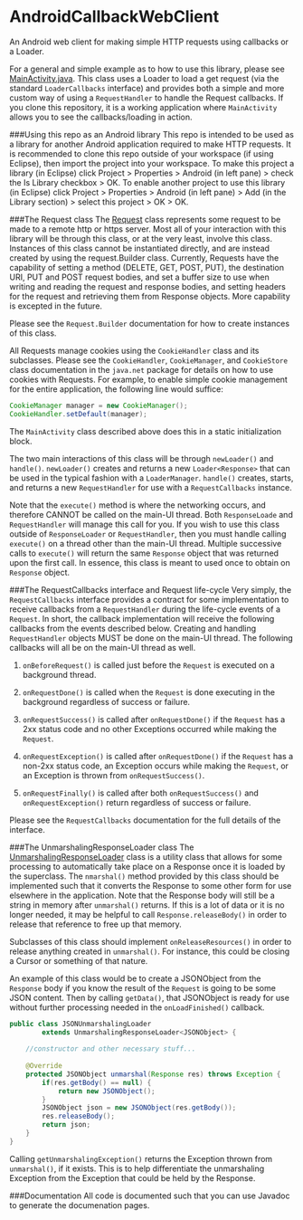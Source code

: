 AndroidCallbackWebClient
========================

An Android web client for making simple HTTP requests using callbacks or a Loader.

For a general and simple example as to how to use this library, please see [MainActivity.java](https://github.com/ericelsken/AndroidCallbackWebClient/blob/master/src/com/ericelsken/android/web/example/MainActivity.java).
This class uses a Loader to load a get request (via the standard `LoaderCallbacks` interface) and provides both a simple and more custom way of using a `RequestHandler` to handle the Request callbacks.
If you clone this repository, it is a working application where `MainActivity` allows you to see the callbacks/loading in action.

###Using this repo as an Android library
This repo is intended to be used as a library for another Android application required to make HTTP requests.
It is recommended to clone this repo outside of your workspace (if using Eclipse), then import the project into your workspace.
To make this project a library (in Eclipse) click Project > Properties > Android (in left pane) > check the Is Library checkbox > OK.
To enable another project to use this library (in Eclipse) click Project > Properties > Android (in left pane) > Add (in the Library section) > select this project > OK > OK.

###The Request class
The
[Request](https://github.com/ericelsken/AndroidCallbackWebClient/blob/master/src/com/ericelsken/android/web/Request.java) 
class represents some request to be made to a remote http or https server. Most all of your interaction with
this library will be through this class, or at the very least, involve this class.
Instances of this class cannot be instantiated directly, and are instead created by using the request.Builder class.
Currently, Requests have the capability of setting a method (DELETE, GET, POST, PUT), the destination URI,
PUT and POST request bodies, and set a buffer size to use when writing and reading the request and response bodies,
and setting headers for the request and retrieving them from Response objects.
More capability is excepted in the future.

Please see the `Request.Builder` documentation for how to create instances of this class.

All Requests manage cookies using the `CookieHandler` class and its subclasses. Please see the `CookieHandler`,
`CookieManager`, and `CookieStore` class documentation in the `java.net` package for details on how to use cookies with Requests.
For example, to enable simple cookie management for the entire application, the following line would suffice:
```java
CookieManager manager = new CookieManager();
CookieHandler.setDefault(manager);
```
The `MainActivity` class described above does this in a static initialization block.

The two main interactions of this class will be through `newLoader()` and `handle()`.
`newLoader()` creates and returns a new `Loader<Response>` that can be used in the typical fashion with a `LoaderManager`.
`handle()` creates, starts, and returns a new `RequestHandler` for use with a `RequestCallbacks` instance.

Note that the `execute()` method is where the networking occurs, and therefore CANNOT be called on the main-UI thread.
Both `ResponseLoade` and `RequestHandler` will manage this call for you. If you wish to use this class outside of 
`ResponseLoader` or `RequestHandler`, then you must handle calling `execute()` on a thread other than the main-UI thread.
Multiple successive calls to `execute()` will return the same `Response` object that was returned upon the first call.
In essence, this class is meant to used once to obtain on `Response` object.

###The RequestCallbacks interface and Request life-cycle
Very simply, the `RequestCallbacks` interface provides a contract for some implementation to receive callbacks from a `RequestHandler` during the life-cycle events of a `Request`.
In short, the callback implementation will receive the following callbacks from the events described below.
Creating and handling `RequestHandler` objects MUST be done on the main-UI thread. The following callbacks will all be on the main-UI thread as well.

1. `onBeforeRequest()` is called just before the `Request` is executed on a background thread.

2. `onRequestDone()` is called when the `Request` is done executing in the background regardless of success or failure.

3. `onRequestSuccess()` is called after `onRequestDone()` if the `Request` has a 2xx status code and no other Exceptions occurred while making the `Request`.

4. `onRequestException()` is called after `onRequestDone()` if the `Request` has a non-2xx status code, an Exception occurs while making the `Request`, or an Exception is thrown from `onRequestSuccess()`.

5. `onRequestFinally()` is called after both `onRequestSuccess()` and `onRequestException()` return regardless of success or failure.

Please see the `RequestCallbacks` documentation for the full details of the interface.

###The UnmarshalingResponseLoader class
The
[UnmarshalingResponseLoader](https://github.com/ericelsken/AndroidCallbackWebClient/blob/master/src/com/ericelsken/android/web/content/UnmarshalingResponseLoader.java)
class is a utility class that allows for some processing to automatically take place
on a Response once it is loaded by the superclass.
The `nmarshal()` method provided by this class should be implemented such that
it converts the Response to some other form for use elsewhere in the
application. Note that the Response body will still be a string in memory
after `unmarshal()` returns. If this is a lot of data or it is no longer needed,
it may be helpful to call `Response.releaseBody()` in order to release that
reference to free up that memory.

Subclasses of this class should implement `onReleaseResources()` in order to
release anything created in `unmarshal()`. For instance, this could be closing
a Cursor or something of that nature.

An example of this class would be to create a JSONObject from the `Response`
body if you know the result of the `Request` is going to be some JSON content.
Then by calling `getData()`, that JSONObject is ready for use without further
processing needed in the `onLoadFinished()` callback.
```java
public class JSONUnmarshalingLoader 
		extends UnmarshalingResponseLoader<JSONObject> {
	
	//constructor and other necessary stuff...
	
	@Override
	protected JSONObject unmarshal(Response res) throws Exception {
		if(res.getBody() == null) {
			return new JSONObject();
		}
		JSONObject json = new JSONObject(res.getBody());
		res.releaseBody();
		return json;
	}
}
```

Calling `getUnmarshalingException()` returns the Exception thrown from
`unmarshal()`, if it exists. This is to help differentiate the unmarshaling
Exception from the Exception that could be held by the Response.

###Documentation
All code is documented such that you can use Javadoc to generate the documenation pages.
